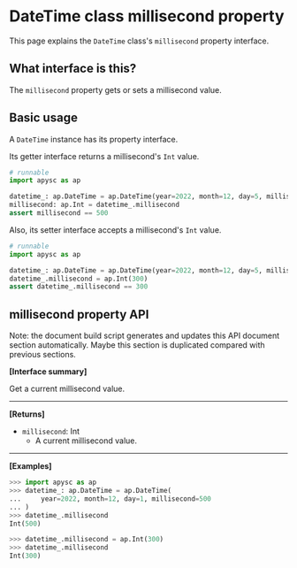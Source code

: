 # DateTime class millisecond property

This page explains the `DateTime` class's `millisecond` property interface.

## What interface is this?

The `millisecond` property gets or sets a millisecond value.

## Basic usage

A `DateTime` instance has its property interface.

Its getter interface returns a millisecond's `Int` value.

```py
# runnable
import apysc as ap

datetime_: ap.DateTime = ap.DateTime(year=2022, month=12, day=5, millisecond=500)
millisecond: ap.Int = datetime_.millisecond
assert millisecond == 500
```

Also, its setter interface accepts a millisecond's `Int` value.

```py
# runnable
import apysc as ap

datetime_: ap.DateTime = ap.DateTime(year=2022, month=12, day=5, millisecond=500)
datetime_.millisecond = ap.Int(300)
assert datetime_.millisecond == 300
```

## millisecond property API

<!-- Docstring: apysc._time.datetime_.DateTime.millisecond -->

<span class="inconspicuous-txt">Note: the document build script generates and updates this API document section automatically. Maybe this section is duplicated compared with previous sections.</span>

**[Interface summary]**

Get a current millisecond value.<hr>

**[Returns]**

- `millisecond`: Int
  - A current millisecond value.

<hr>

**[Examples]**

```py
>>> import apysc as ap
>>> datetime_: ap.DateTime = ap.DateTime(
...     year=2022, month=12, day=1, millisecond=500
... )
>>> datetime_.millisecond
Int(500)

>>> datetime_.millisecond = ap.Int(300)
>>> datetime_.millisecond
Int(300)
```